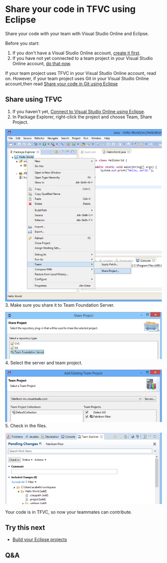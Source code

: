 <properties
	pageTitle="Share your code in TFVC using Eclipse"
  description="Share your code in TFVC using Eclipse"
  services="visual-studio-online"
  documentationCenter = ""
  authors="terryaustin"
  manager="terryaustin"
  editor="terryaustin" /> 

# Share your code in TFVC using Eclipse


Share your code with your team with Visual Studio Online and Eclipse.



Before you start:


1. If you don't have a Visual Studio Online account, [create it first](../setup/sign-up-for-visual-studio-online.md).
2. If you have not yet connected to a team project in your Visual Studio Online account, [do that now](../setup/connect-to-visual-studio-online.md).


If your team project uses TFVC in your Visual Studio Online account, read on. However, if your team project uses Git in your Visual Studio Online account,then read [Share your code in Git using Eclipse](share-your-code-in-git-eclipse.md)






## Share using TFVC

1. If you haven't yet, [Connect to Visual Studio Online using Eclipse](../setup/connect-to-visual-studio-online.md#TEEConnect).
2. In Package Explorer, right-click the project and choose Team, Share Project.



![In the Package Explorer, the project's context menu, Team, Share Project](./media/share-your-code-in-tfvc-eclipse/share-project.png)
3. Make sure you share it to Team Foundation Server.



![Share Project dialog box with tfvc selected](./media/share-your-code-in-tfvc-eclipse/share-project-tfvc.png)
4. Select the server and team project.



![Select Team Project](./media/share-your-code-in-tfvc-eclipse/add-existing-team-project.png)
5. Check in the files.



![Check in pending changes](./media/share-your-code-in-tfvc-eclipse/checkin-changes-tfvc.png)


Your code is in TFVC, so now your teammates can contribute.


## Try this next

- [Build your Eclipse projects](../build/build-your-app-eclipse.md)

## Q&amp;A
